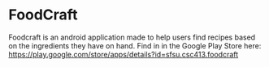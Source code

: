 # FoodCraft

Foodcraft is an android application made to help users find recipes based on the ingredients they have on hand. Find in in the Google Play Store here: https://play.google.com/store/apps/details?id=sfsu.csc413.foodcraft
